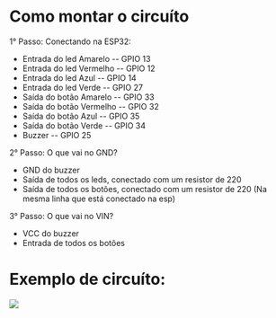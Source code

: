# Como montar o circuíto
1° Passo: Conectando na ESP32:
- Entrada do led Amarelo -- GPIO 13
- Entrada do led Vermelho -- GPIO 12
- Entrada do led Azul -- GPIO 14
- Entrada do led Verde -- GPIO 27
- Saída do botão Amarelo -- GPIO 33
- Saída do botão Vermelho -- GPIO 32
- Saída do botão Azul -- GPIO 35
- Saída do botão Verde -- GPIO 34
- Buzzer -- GPIO 25

2° Passo: O que vai no GND?
- GND do buzzer
- Saída de todos os leds, conectado com um resistor de 220
- Saída de todos os botões, conectado com um resistor de 220 (Na mesma linha que está conectado na esp)

3° Passo: O que vai no VIN?
- VCC do buzzer
- Entrada de todos os botões

# Exemplo de circuíto:
<img src= "https://i.ibb.co/nL1KQ9K/IMG-20240621-WA0002.jpg"/>
